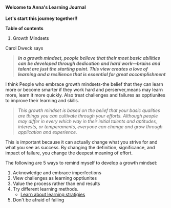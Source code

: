#### Welcome to Anna's Learning Journal 

**Let's start this journey together!!** 
 
**Table of contents** 

1. Growth Mindsets

Carol Dweck says
> ***In a growth mindset, people believe that their most basic abilities can be developed through dedication and hard work—brains and talent are just the starting point. This view creates a love of learning and a resilience that is essential for great accomplishment***

I think People who embrace growth mindsets-the belief that they can learn more or become smarter if they work hard and perserver,means may learn more, learn it more quickly. Also treat challenges and failures as opptiunites to improve their learning and skills.

> *This growth mindset is based on the belief that your basic qualities are things you can cultivate through your efforts. Although people may differ in every which way in their initial talents and aptitudes, interests, or temperaments, everyone can change and grow through application and experience.*

This is important because it can actually change what you strive for and what you see as success. By changing the definition, significance, and impact of failure, you change the deepest meaning of effort.

The following are 5 ways to remind myself to develop a growth mindset:
1. Acknowledge and embrace imperfections
2. View challenges as learning opptiunites
3. Value the process rather than end results
4. Try different learning methods. 
   - [Learn about learning stratigies](https://www.opencolleges.edu.au/informed/learning-strategies/)
5. Don't be afraid of failing 


